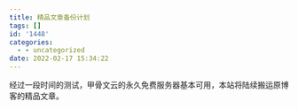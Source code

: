 ```yaml
---
title: 精品文章备份计划
tags: []
id: '1448'
categories:
  - - uncategorized
date: 2022-02-17 15:34:22
---
```


经过一段时间的测试，甲骨文云的永久免费服务器基本可用，本站将陆续搬运原博客的精品文章。